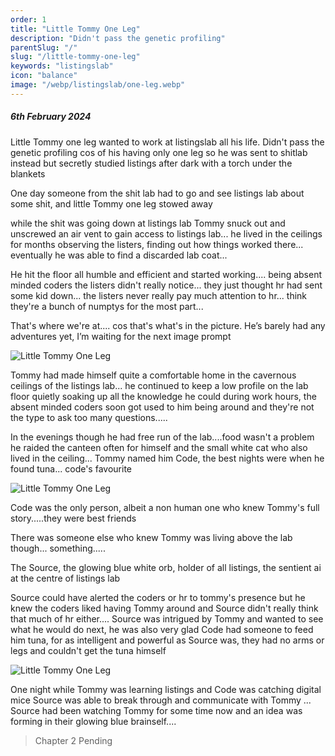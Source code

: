 ```yaml
---
order: 1
title: "Little Tommy One Leg"
description: "Didn't pass the genetic profiling"
parentSlug: "/"
slug: "/little-tommy-one-leg"
keywords: "listingslab"
icon: "balance"
image: "/webp/listingslab/one-leg.webp"
---
```

##### 6th February 2024

Little Tommy one leg wanted to work at listingslab all his life. Didn't pass the genetic profiling cos of his having only one leg so he was sent to shitlab instead but secretly studied listings after dark with a torch under the blankets

One day someone from the shit lab had to go and see listings lab about some shit, and little Tommy one leg stowed away

while the shit was going down at listings lab Tommy snuck out and unscrewed an air vent to gain access to listings lab... he lived in the ceilings for months observing the listers, finding out how things worked there... eventually he was able to find a discarded lab coat...

He hit the floor all humble and efficient and started working.... being absent minded coders the listers didn't really notice... they just thought hr had sent some kid down... the listers never really pay much attention to hr... think they're a bunch of numptys for the most part...

That's where we're at.... cos that's what's in the picture. He’s barely had any adventures yet, I’m waiting for the next image prompt

![Little Tommy One Leg](/webp/tommyscat.webp)

Tommy had made himself quite a comfortable home in the cavernous ceilings of the listings lab... he continued to keep a low profile on the lab floor quietly soaking up all the knowledge he could during work hours, the absent minded coders soon got used to him being around and they're not the type to ask too many questions.....

In the evenings though he had free run of the lab....food wasn't a problem he raided the canteen often for himself and the small white cat who also lived in the ceiling... Tommy named him Code, the best nights were when he found tuna... code's favourite

![Little Tommy One Leg](/webp/code.webp)

Code was the only person, albeit a non human one who knew Tommy's full story.....they were best friends

There was someone else who knew Tommy was living above the lab though... something.....

The Source, the glowing blue white orb, holder of all listings, the sentient ai at the centre of listings lab

Source could have alerted the coders or hr to tommy's presence but he knew the coders liked having Tommy around and Source didn't really think that much of hr either.... Source was intrigued by Tommy and wanted to see what he would do next, he was also very glad Code had someone to feed him tuna, for as intelligent and powerful as Source was, they had no arms or legs and couldn't get the tuna himself

![Little Tommy One Leg](/webp/contact.webp)

One night while Tommy was learning listings and Code was catching digital mice Source was able to break through and communicate with Tommy ... Source had been watching Tommy for some time now and an idea was forming in their glowing blue brainself....

> Chapter 2 Pending